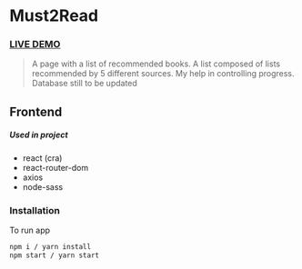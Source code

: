 # Must2Read

### [LIVE DEMO](https://must2read.netlify.app/)

> A page with a list of recommended books. A list composed of lists recommended by 5 different sources. My help in controlling progress. Database still to be updated
## Frontend

##### Used in project
- react (cra)
- react-router-dom
- axios
- node-sass


### Installation

To run app

```sh
npm i / yarn install
npm start / yarn start
```
